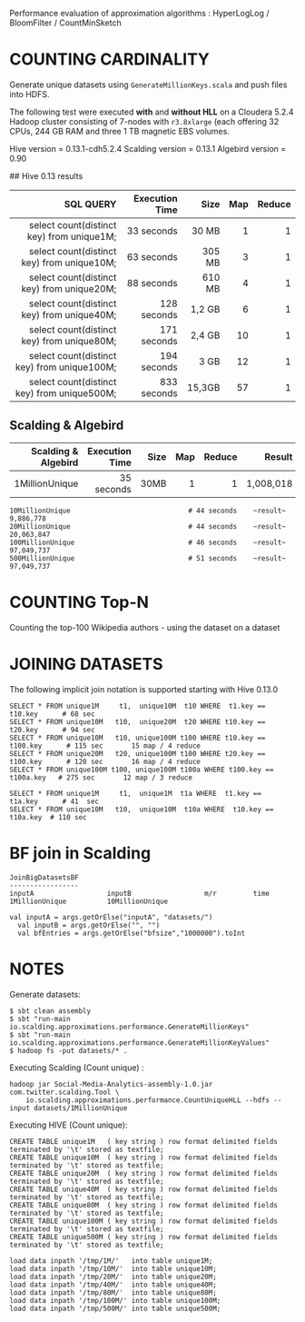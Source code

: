 Performance evaluation of approximation algorithms : HyperLogLog / BloomFilter / CountMinSketch

# COUNTING CARDINALITY

Generate unique datasets using `GenerateMillionKeys.scala` and push files into HDFS.

The following test were executed **with** and **without HLL** on a Cloudera 5.2.4 Hadoop 
cluster consisting of 7-nodes with `r3.8xlarge` (each offering 32 CPUs, 244 GB RAM and three 
1 TB magnetic EBS volumes.

Hive version = 0.13.1-cdh5.2.4
Scalding version = 0.13.1
Algebird version = 0.90

## Hive 0.13 results

|                  SQL QUERY                 |  Execution Time  |  Size  |  Map  |  Reduce  |
| ------------------------------------------:| ----------------:| ------:| -----:| --------:|
| select count(distinct key) from unique1M;  |     33 seconds   |  30 MB |   1   |     1    |
| select count(distinct key) from unique10M; |     63 seconds   | 305 MB |   3   |     1    |
| select count(distinct key) from unique20M; |     88 seconds   | 610 MB |   4   |     1    |
| select count(distinct key) from unique40M; |    128 seconds   | 1,2 GB |   6   |     1    |
| select count(distinct key) from unique80M; |    171 seconds   | 2,4 GB |  10   |     1    |
| select count(distinct key) from unique100M;|    194 seconds   |   3 GB |  12   |     1    |
| select count(distinct key) from unique500M;|    833 seconds   | 15,3GB |  57   |     1    |
    
## Scalding & Algebird 

|       Scalding & Algebird       |  Execution Time  |  Size  |  Map  |  Reduce  |   Result   |
| -------------------------------:| ----------------:| ------:| -----:| --------:| ----------:|
|          1MillionUnique         |     35 seconds   |  30MB  |   1   |    1     |  1,008,018 |

    10MillionUnique                             # 44 seconds    ~result~  9,886,778
    20MillionUnique                             # 44 seconds    ~result~ 20,063,847
    100MillionUnique                            # 46 seconds    ~result~ 97,049,737
    500MillionUnique                            # 51 seconds    ~result~ 97,049,737

# COUNTING Top-N

Counting the top-100 Wikipedia authors - using the dataset on a dataset 

# JOINING DATASETS

The following implicit join notation is supported starting with Hive 0.13.0 

    SELECT * FROM unique1M     t1,  unique10M  t10 WHERE  t1.key ==  t10.key      # 68 sec
    SELECT * FROM unique10M   t10,  unique20M  t20 WHERE t10.key ==  t20.key      # 94 sec
    SELECT * FROM unique10M   t10, unique100M t100 WHERE t10.key == t100.key      # 115 sec       15 map / 4 reduce
    SELECT * FROM unique20M   t20, unique100M t100 WHERE t20.key == t100.key      # 120 sec       16 map / 4 reduce
    SELECT * FROM unique100M t100, unique100M t100a WHERE t100.key == t100a.key   # 275 sec       12 map / 3 reduce
     
    SELECT * FROM unique1M     t1,  unique1M  t1a WHERE  t1.key ==  t1a.key      # 41  sec
    SELECT * FROM unique10M   t10,  unique10M  t10a WHERE  t10.key ==  t10a.key  # 110 sec

# BF join in Scalding

    JoinBigDatasetsBF           
    -----------------
    inputA                  inputB                  m/r         time 
    1MillionUnique          10MillionUnique         
    
    val inputA = args.getOrElse("inputA", "datasets/")
      val inputB = args.getOrElse("", "")
      val bfEntries = args.getOrElse("bfsize","1000000").toInt
        
# NOTES

Generate datasets:

    $ sbt clean assembly
    $ sbt "run-main io.scalding.approximations.performance.GenerateMillionKeys"
    $ sbt "run-main io.scalding.approximations.performance.GenerateMillionKeyValues"
    $ hadoop fs -put datasets/* .     

Executing Scalding (Count unique) :

    hadoop jar Social-Media-Analytics-assembly-1.0.jar com.twitter.scalding.Tool \
        io.scalding.approximations.performance.CountUniqueHLL --hdfs --input datasets/1MillionUnique

Executing HIVE (Count unique):

    CREATE TABLE unique1M   ( key string ) row format delimited fields terminated by '\t' stored as textfile;
    CREATE TABLE unique10M  ( key string ) row format delimited fields terminated by '\t' stored as textfile;
    CREATE TABLE unique20M  ( key string ) row format delimited fields terminated by '\t' stored as textfile;
    CREATE TABLE unique40M  ( key string ) row format delimited fields terminated by '\t' stored as textfile;
    CREATE TABLE unique80M  ( key string ) row format delimited fields terminated by '\t' stored as textfile;
    CREATE TABLE unique100M ( key string ) row format delimited fields terminated by '\t' stored as textfile;
    CREATE TABLE unique500M ( key string ) row format delimited fields terminated by '\t' stored as textfile;

    load data inpath '/tmp/1M/'   into table unique1M;
    load data inpath '/tmp/10M/'  into table unique10M;
    load data inpath '/tmp/20M/'  into table unique20M;
    load data inpath '/tmp/40M/'  into table unique40M;
    load data inpath '/tmp/80M/'  into table unique80M;
    load data inpath '/tmp/100M/' into table unique100M;
    load data inpath '/tmp/500M/' into table unique500M;